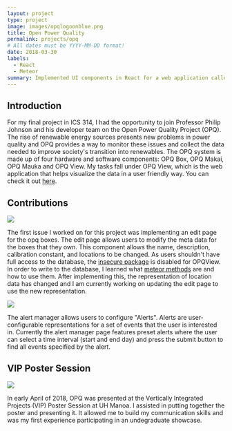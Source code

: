 ```yaml
---
layout: project
type: project
image: images/opqlogoonblue.png
title: Open Power Quality
permalink: projects/opq
# All dates must be YYYY-MM-DD format!
date: 2018-03-30
labels:
  - React
  - Meteor
summary: Implemented UI components in React for a web application called OPQView
---
```

## Introduction

For my final project in ICS 314, I had the opportunity to join Professor Philip Johnson and his developer team on the Open Power Quality Project (OPQ). The rise of renewable energy sources presents new problems in power quality and OPQ provides a way to monitor these issues and collect the data needed to improve society's transition into renewables. The OPQ system is made up of four hardware and software components: OPQ Box, OPQ Makai, OPQ Mauka and OPQ View. My tasks fall under OPQ View, which is the web application that helps visualize the data in a user friendly way. You can check it out [here](https://atmospherejs.com/meteor/insecure).

## Contributions

<img class="ui large right floated rounded image" src="{{ site.baseurl }}/images/edit-component.png">

The first issue I worked on for this project was implementing an edit page for the opq boxes. The edit page allows users to modify the meta data for the boxes that they own. This component allows the name, description, calibration constant, and locations to be changed. As users shouldn't have full access to the database, the [insecure package](https://atmospherejs.com/meteor/insecure) is disabled for OPQView. In order to write to the database, I learned what [meteor methods](https://guide.meteor.com/methods.html) are and how to use them. After implementing this, the representation of location data has changed and I am currently working on updating the edit page to use the new representation. 

<img class="ui medium left floated rounded image" src="{{ site.baseurl }}/images/alerts_manager.png">

The alert manager allows users to configure "Alerts". Alerts are user-configurable representations for a set of events that the user is interested in. Currently the alert manager page features preset alerts where the user can select a time interval (start and end day) and press the submit button to find all events specified by the alert. 


## VIP Poster Session

<img class="ui medium left floated image" src="{{ site.baseurl }}/images/vip-poster.jpg">

In early April of 2018, OPQ was presented at the Vertically Integrated Projects (VIP) Poster Session at UH Manoa. I assisted in putting together the poster and presenting it. It allowed me to build my communication skills and was my first experience participating in an undegraduate showcase. 
